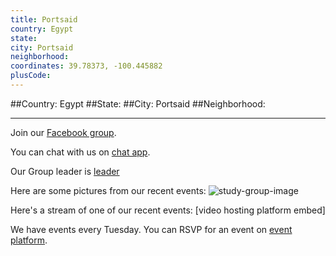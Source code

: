 ```yaml
---
title: Portsaid
country: Egypt
state: 
city: Portsaid
neighborhood: 
coordinates: 39.78373, -100.445882
plusCode:
---
```


##Country: Egypt
##State: 
##City: Portsaid
##Neighborhood: 
*****
Join our [Facebook group](https://www.facebook.com/groups/free.code.camp.portsaid).

You can chat with us on [chat app]().

Our Group leader is [leader]()

Here are some pictures from our recent events:
![study-group-image]()

Here's a stream of one of our recent events:
[video hosting platform embed]

We have events every Tuesday. You can RSVP for an event on [event platform]().
